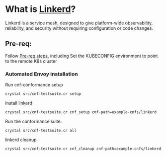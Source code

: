 # What is [Linkerd](https://linkerd.io/)?

Linkerd is a service mesh, designed to give platform-wide observability, reliability, and security without requiring configuration or code changes.

## Pre-req:

Follow [Pre-req steps](../../INSTALL.md#pre-requisites), including
Set the KUBECONFIG environment to point to the remote K8s cluster

### Automated Envoy installation

Run cnf-conformance setup

```
crystal src/cnf-testsuite.cr setup
```

Install linkerd

```
crystal src/cnf-testsuite.cr cnf_setup cnf-path=example-cnfs/linkerd
```

Run the conformance suite:

```
crystal src/cnf-testsuite.cr all
```

linkerd cleanup

```
crystal src/cnf-testsuite.cr cnf_cleanup cnf-path=example-cnfs/linkerd
```

